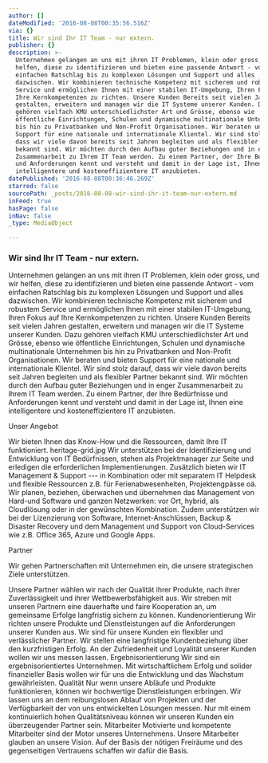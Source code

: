 ```yaml
---
author: []
dateModified: '2016-08-08T00:35:56.516Z'
via: {}
title: Wir sind Ihr IT Team - nur extern.
publisher: {}
description: >-
  Unternehmen gelangen an uns mit ihren IT Problemen, klein oder gross, und wir
  helfen, diese zu identifizieren und bieten eine passende Antwort - vom
  einfachen Ratschlag bis zu komplexen Lösungen und Support und alles
  dazwischen. Wir kombinieren technische Kompetenz mit sicherem und robustem
  Service und ermöglichen Ihnen mit einer stabilen IT-Umgebung, Ihren Fokus auf
  Ihre Kernkompetenzen zu richten. Unsere Kunden Bereits seit vielen Jahren
  gestalten, erweitern und managen wir die IT Systeme unserer Kunden. Dazu
  gehören vielfach KMU unterschiedlichster Art und Grösse, ebenso wie
  öffentliche Einrichtungen, Schulen und dynamische multinationale Unternehmen
  bis hin zu Privatbanken und Non-Profit Organisationen. Wir beraten und bieten
  Support für eine nationale und internationale Klientel. Wir sind stolz darauf,
  dass wir viele davon bereits seit Jahren begleiten und als flexibler Partner
  bekannt sind. Wir möchten durch den Aufbau guter Beziehungen und in enger
  Zusammenarbeit zu Ihrem IT Team werden. Zu einem Partner, der Ihre Bedürfnisse
  und Anforderungen kennt und versteht und damit in der Lage ist, Ihnen eine
  intelligentere und kosteneffizientere IT anzubieten.
datePublished: '2016-08-08T00:36:46.269Z'
starred: false
sourcePath: _posts/2016-08-08-wir-sind-ihr-it-team-nur-extern.md
inFeed: true
hasPage: false
inNav: false
_type: MediaObject

---
```

### Wir sind Ihr IT Team - nur extern.

Unternehmen gelangen an uns mit ihren IT Problemen, klein oder gross, und wir helfen, diese zu identifizieren und bieten eine passende Antwort - vom einfachen Ratschlag bis zu komplexen Lösungen und Support und alles dazwischen. Wir kombinieren technische Kompetenz mit sicherem und robustem Service und ermöglichen Ihnen mit einer stabilen IT-Umgebung, Ihren Fokus auf Ihre Kernkompetenzen zu richten. Unsere Kunden Bereits seit vielen Jahren gestalten, erweitern und managen wir die IT Systeme unserer Kunden. Dazu gehören vielfach KMU unterschiedlichster Art und Grösse, ebenso wie öffentliche Einrichtungen, Schulen und dynamische multinationale Unternehmen bis hin zu Privatbanken und Non-Profit Organisationen. Wir beraten und bieten Support für eine nationale und internationale Klientel. Wir sind stolz darauf, dass wir viele davon bereits seit Jahren begleiten und als flexibler Partner bekannt sind. Wir möchten durch den Aufbau guter Beziehungen und in enger Zusammenarbeit zu Ihrem IT Team werden. Zu einem Partner, der Ihre Bedürfnisse und Anforderungen kennt und versteht und damit in der Lage ist, Ihnen eine intelligentere und kosteneffizientere IT anzubieten.

Unser Angebot

Wir bieten Ihnen das Know-How und die Ressourcen, damit Ihre IT funktioniert. heritage-grid.jpg Wir unterstützen bei der Identifizierung und Entwicklung von IT Bedürfnissen, stehen als Projektmanager zur Seite und erledigen die erforderlichen Implementierungen. Zusätzlich bieten wir IT Management & Support --- in Kombination oder mit separatem IT Helpdesk und flexible Ressourcen z.B. für Ferienabwesenheiten, Projektengpässe oä. Wir planen, beziehen, überwachen und übernehmen das Management von Hard-und Software und ganzen Netzwerken: vor Ort, hybrid, als Cloudlösung oder in der gewünschten Kombination. Zudem unterstützen wir bei der Lizenzierung von Software, Internet-Anschlüssen, Backup & Disaster Recovery und dem Management und Support von Cloud-Services wie z.B. Office 365, Azure und Google Apps.

Partner

Wir gehen Partnerschaften mit Unternehmen ein, die unsere strategischen Ziele unterstützen.

Unsere Partner wählen wir nach der Qualität ihrer Produkte, nach ihrer Zuverlässigkeit und ihrer Wettbewerbsfähigkeit aus. Wir streben mit unseren Partnern eine dauerhafte und faire Kooperation an, um gemeinsame Erfolge langfristig sichern zu können. Kundenorientierung Wir richten unsere Produkte und Dienstleistungen auf die Anforderungen unserer Kunden aus. Wir sind für unsere Kunden ein flexibler und verlässlicher Partner. Wir stellen eine langfristige Kundenbeziehung über den kurzfristigen Erfolg. An der Zufriedenheit und Loyalität unserer Kunden wollen wir uns messen lassen. Ergebnisorientierung Wir sind ein ergebnisorientiertes Unternehmen. Mit wirtschaftlichem Erfolg und solider finanzieller Basis wollen wir für uns die Entwicklung und das Wachstum gewährleisten. Qualität Nur wenn unsere Abläufe und Produkte funktionieren, können wir hochwertige Dienstleistungen erbringen. Wir lassen uns an dem reibungslosen Ablauf von Projekten und der Verfügbarkeit der von uns entwickelten Lösungen messen. Nur mit einem kontinuierlich hohen Qualitätsniveau können wir unseren Kunden ein überzeugender Partner sein. Mitarbeiter Motivierte und kompetente Mitarbeiter sind der Motor unseres Unternehmens. Unsere Mitarbeiter glauben an unsere Vision. Auf der Basis der nötigen Freiräume und des gegenseitigen Vertrauens schaffen wir dafür die Basis.